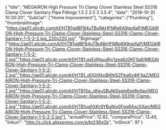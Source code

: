 {
	"title": "MEGAIRON High Pressure Tri Clamp Clover Stainless Steel SS316 Clamp Clover Sanitary Pipe Fittings 1.5  2  2.5  3  3.5  4",
	"date": "2018-10-31 10:30:20",
	"SubCat": ["Home Improvement"],
	"categories": ["Plumbing"],
	"thumbnailImage": "https://ae01.alicdn.com/kf/HTB1gdBFB4uTBuNkHFNRq6A9qpXaP/MEGAIRON-High-Pressure-Tri-Clamp-Clover-Stainless-Steel-SS316-Clamp-Clover-Sanitary-1-5-2-2.jpg_220x220.jpg",
	"BigImage": ["https://ae01.alicdn.com/kf/HTB1gdBFB4uTBuNkHFNRq6A9qpXaP/MEGAIRON-High-Pressure-Tri-Clamp-Clover-Stainless-Steel-SS316-Clamp-Clover-Sanitary-1-5-2-2.jpg","https://ae01.alicdn.com/kf/HTB1.qxEdjfguuRjy1zeq6z0KFXa9/MEGAIRON-High-Pressure-Tri-Clamp-Clover-Stainless-Steel-SS316-Clamp-Clover-Sanitary-1-5-2-2.jpg","https://ae01.alicdn.com/kf/HTB1_dGGtXkoBKNjSZFkq6z4tFXaZ/MEGAIRON-High-Pressure-Tri-Clamp-Clover-Stainless-Steel-SS316-Clamp-Clover-Sanitary-1-5-2-2.jpg","https://ae01.alicdn.com/kf/HTB1Sq_oKeuSBuNjSsplq6ze8pXav/MEGAIRON-High-Pressure-Tri-Clamp-Clover-Stainless-Steel-SS316-Clamp-Clover-Sanitary-1-5-2-2.jpg","https://ae01.alicdn.com/kf/HTB1uqhXKr9YBuNjy0Fgq6AxcXXan/MEGAIRON-High-Pressure-Tri-Clamp-Clover-Stainless-Steel-SS316-Clamp-Clover-Sanitary-1-5-2-2.jpg"],
	"actualPrice": 12.82,
	"comparePrice": 13.49,
	"linkurl": "http://s.click.aliexpress.com/e/bt236xGk",
	"inStock": 97
}

